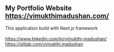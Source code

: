 ## My Portfolio Website https://vimukthimadushan.com/

This application build with Next.js framework<br>
<br>
https://www.linkedin.com/in/vimukthi-madushan/<br>
https://gitlab.com/vimukthi.madushan
